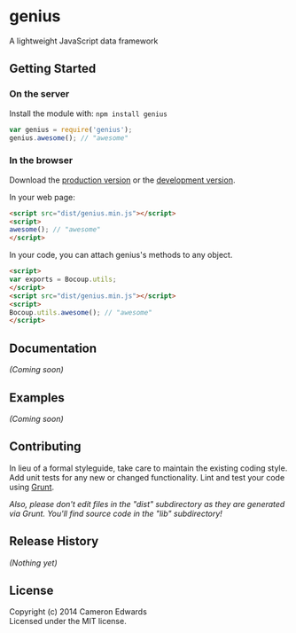 # genius

A lightweight JavaScript data framework

## Getting Started
### On the server
Install the module with: `npm install genius`

```javascript
var genius = require('genius');
genius.awesome(); // "awesome"
```

### In the browser
Download the [production version][min] or the [development version][max].

[min]: https://raw.github.com/cameronprattedwards/genius/master/dist/genius.min.js
[max]: https://raw.github.com/cameronprattedwards/genius/master/dist/genius.js

In your web page:

```html
<script src="dist/genius.min.js"></script>
<script>
awesome(); // "awesome"
</script>
```

In your code, you can attach genius's methods to any object.

```html
<script>
var exports = Bocoup.utils;
</script>
<script src="dist/genius.min.js"></script>
<script>
Bocoup.utils.awesome(); // "awesome"
</script>
```

## Documentation
_(Coming soon)_

## Examples
_(Coming soon)_

## Contributing
In lieu of a formal styleguide, take care to maintain the existing coding style. Add unit tests for any new or changed functionality. Lint and test your code using [Grunt](http://gruntjs.com/).

_Also, please don't edit files in the "dist" subdirectory as they are generated via Grunt. You'll find source code in the "lib" subdirectory!_

## Release History
_(Nothing yet)_

## License
Copyright (c) 2014 Cameron Edwards  
Licensed under the MIT license.
